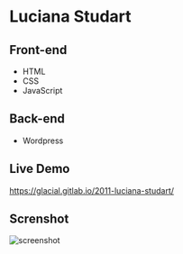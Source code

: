 # Luciana Studart

## Front-end 

* HTML
* CSS
* JavaScript

## Back-end

* Wordpress

## Live Demo

https://glacial.gitlab.io/2011-luciana-studart/

## Screnshot

![screenshot](design/layout.png)

